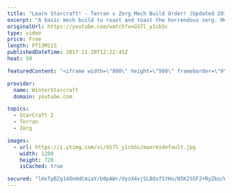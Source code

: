 ```yaml
---
title: "Learn Starcraft! - Terran v Zerg Mech Build Order! (Updated 2018)"
excerpt: "A basic mech build to roast and toast the horrendous zerg. Meant for lower level players looking for some direction! -- Watch live at https://www.twitch.tv/wintergaming"
originalUrl: https://youtube.com/watch?v=GS7l_y1cbSc
type: video
price: Free
length: PT13M11S
publishedDateTime: 2017-11-20T12:22:45Z
heat: 50

featuredContent: "<iframe width=\"800\" height=\"500\" frameborder=\"0\" src=\"https://www.youtube.com/embed/GS7l_y1cbSc\" allow=\"accelerometer; autoplay; encrypted-media; gyroscope; picture-in-picture\" allowfullscreen></iframe>"

provider:
  name: WinterStarcraft
  domain: youtube.com

topics:
  - StarCraft 2
  - Terran
  - Zerg

images:
  - url: https://i.ytimg.com/vi/GS7l_y1cbSc/maxresdefault.jpg
    width: 1280
    height: 720
    isCached: true

secured: "lHxTpBZg14OnHdCmiaY/b0pAWr/UysX4vjSL8QxfSYHo/N5K2S5F2+RyZko/W7gqH0SkSu566FpaAvYQXsKo01cdyVK9fzFjwMbmk4/mCCOfasAk6ezfu5quOXfuKHYI/3fyanR79NWNoHJ9Amcysg5bquCGOYMdoLPX+mYNglhIOePN9FvFh/WOkpNA0Q5b9zcGuEGan+isEBjBJrHjAp6vY1L7M1aMAd245Ei/VrRwp6R37b5K5DTkNcIF4g95NHej/NBotLViNmgKkEbUgaD6h+yAEYH4UdHcwhnBnRAP7BMYKcfVyEeot0OUE6BgCzVfvcAau0XV5b6b8F+M32TtesV6ljlvXZ7Lq4Juj/WDqoS7uZrxN11k8NGxjMeDdNQmlzBDYb3P+qlf/IUZxvd+YAlNpE8M8pjDNBnajWo=;sDI4zKh/UpVF0dL3v2g5bQ=="
---
```


